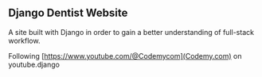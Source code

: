 ## Django Dentist Website

A site built with Django in order to gain a better understanding of full-stack workflow.

Following [https://www.youtube.com/@Codemycom](Codemy.com) on youtube.django